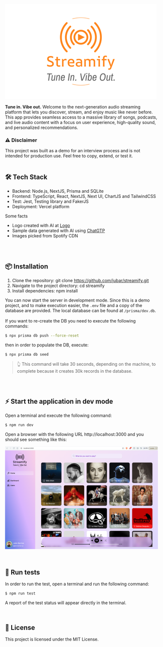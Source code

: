![alt text](https://github.com/jubar/streamify/blob/main/public/logo-with-colors.png)

**Tune in. Vibe out.** Welcome to the next-generation audio streaming platform that lets you discover, stream, and enjoy music like never before. This app provides seamless access to a massive library of songs, podcasts, and live audio content with a focus on user experience, high-quality sound, and personalized recommendations.

### ⚠️ Disclaimer

This project was built as a demo for an interview process and is not intended for production use. Feel free to copy, extend, or test it.
<br /><br />

## 🛠️ Tech Stack

- Backend: Node.js, NextJS, Prisma and SQLite
- Frontend: TypeScript, React, NextJS, Next UI, ChartJS and TailwindCSS
- Test: Jest, Testing library and FakerJS
- Deployment: Vercel platform

Some facts

- Logo created with AI at [Logo](https://logo.com)
- Sample data generated with AI using [ChatGTP](https://chatgpt.com/)
- Images picked from Spotify CDN

<br /><br />

## 📦 Installation

1.  Clone the repository: git clone https://github.com/jubar/streamify.git
2.  Navigate to the project directory: cd streamify
3.  Install dependencies: npm install

You can now start the server in development mode. Since this is a demo project, and to make execution easier, the `.env` file and a copy of the database are provided. The local database can be found at `/prisma/dev.db`.
<br/><br/>
If you want to re-create the DB you need to execute the following commands:

```bash
$ npx prisma db push --force-reset
```

then in order to populate the DB, execute:

```bash
$ npx prisma db seed
```

> 👆 This command will take 30 seconds, depending on the machine, to complete because it creates 30k records in the database.

<br /><br />

## ⚡️ Start the application in dev mode

Open a terminal and execute the following command:

```bash
$ npm run dev
```

Open a browser with the following URL http://localhost:3000 and you should see something like this:

![alt text](https://github.com/jubar/streamify/blob/main/public/previews/home.png)

<br />

## 🐙 Run tests

In order to run the test, open a terminal and run the following command:

```bash
$ npm run test
```

A report of the test status will appear directly in the terminal.

<br />

## 📄 License

This project is licensed under the MIT License.
